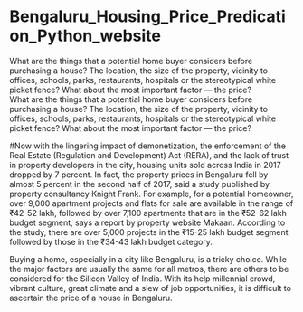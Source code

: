 # Bengaluru_Housing_Price_Predication_Python_website
What are the things that a potential home buyer considers before purchasing a house? The location, the size of the property, vicinity to offices, schools, parks, restaurants, hospitals or the stereotypical white picket fence? What about the most important factor — the price?  
What are the things that a potential home buyer considers before purchasing a house? The location, the size of the property, vicinity to offices, schools, parks, restaurants, hospitals or the stereotypical white picket fence? What about the most important factor — the price?

#Now with the lingering impact of demonetization, the enforcement of the Real Estate (Regulation and Development) Act (RERA), and the lack of trust in property developers in the city, housing units sold across India in 2017 dropped by 7 percent. In fact, the property prices in Bengaluru fell by almost 5 percent in the second half of 2017, said a study published by property consultancy Knight Frank.
For example, for a potential homeowner, over 9,000 apartment projects and flats for sale are available in the range of ₹42-52 lakh, followed by over 7,100 apartments that are in the ₹52-62 lakh budget segment, says a report by property website Makaan. According to the study, there are over 5,000 projects in the ₹15-25 lakh budget segment followed by those in the ₹34-43 lakh budget category.

Buying a home, especially in a city like Bengaluru, is a tricky choice. While the major factors are usually the same for all metros, there are others to be considered for the Silicon Valley of India. With its help millennial crowd, vibrant culture, great climate and a slew of job opportunities, it is difficult to ascertain the price of a house in Bengaluru.

